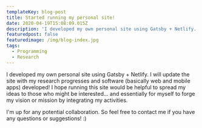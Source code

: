 ```yaml
---
templateKey: blog-post
title: Started running my personal site!
date: 2020-04-19T15:08:09.015Z
description: 'I developed my own personal site using Gatsby + Netlify. '
featuredpost: false
featuredimage: /img/blog-index.jpg
tags:
  - Programming
  - Research
---
```

I developed my own personal site using Gatsby + Netlify. I will update the site with my research progresses and software (basically web and mobile apps) developed! I hope running this site would be helpful to spread my ideas to those who might be interested... and essentially for myself to forge my vision or mission by integrating my activities.

I'm up for any potential collaboration. So feel free to contact me if you have any questions or suggestions! :)
